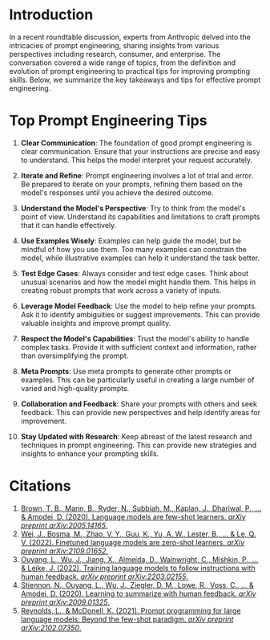 # Introduction
In a recent roundtable discussion, experts from Anthropic delved into the intricacies of prompt engineering, sharing insights from various perspectives including research, consumer, and enterprise. The conversation covered a wide range of topics, from the definition and evolution of prompt engineering to practical tips for improving prompting skills. Below, we summarize the key takeaways and tips for effective prompt engineering.

# Top Prompt Engineering Tips

1. **Clear Communication**: The foundation of good prompt engineering is clear communication. Ensure that your instructions are precise and easy to understand. This helps the model interpret your request accurately.
   
2. **Iterate and Refine**: Prompt engineering involves a lot of trial and error. Be prepared to iterate on your prompts, refining them based on the model's responses until you achieve the desired outcome.
   
3. **Understand the Model's Perspective**: Try to think from the model's point of view. Understand its capabilities and limitations to craft prompts that it can handle effectively.
   
4. **Use Examples Wisely**: Examples can help guide the model, but be mindful of how you use them. Too many examples can constrain the model, while illustrative examples can help it understand the task better.
   
5. **Test Edge Cases**: Always consider and test edge cases. Think about unusual scenarios and how the model might handle them. This helps in creating robust prompts that work across a variety of inputs.
   
6. **Leverage Model Feedback**: Use the model to help refine your prompts. Ask it to identify ambiguities or suggest improvements. This can provide valuable insights and improve prompt quality.
   
7. **Respect the Model's Capabilities**: Trust the model's ability to handle complex tasks. Provide it with sufficient context and information, rather than oversimplifying the prompt.
   
8. **Meta Prompts**: Use meta prompts to generate other prompts or examples. This can be particularly useful in creating a large number of varied and high-quality prompts.
   
9. **Collaboration and Feedback**: Share your prompts with others and seek feedback. This can provide new perspectives and help identify areas for improvement.
   
10. **Stay Updated with Research**: Keep abreast of the latest research and techniques in prompt engineering. This can provide new strategies and insights to enhance your prompting skills.

# Citations

1. [Brown, T. B., Mann, B., Ryder, N., Subbiah, M., Kaplan, J., Dhariwal, P., ... & Amodei, D. (2020). Language models are few-shot learners. *arXiv preprint arXiv:2005.14165*.](https://arxiv.org/abs/2005.14165)
2. [Wei, J., Bosma, M., Zhao, V. Y., Guu, K., Yu, A. W., Lester, B., ... & Le, Q. V. (2022). Finetuned language models are zero-shot learners. *arXiv preprint arXiv:2109.01652*.](https://arxiv.org/abs/2109.01652)
3. [Ouyang, L., Wu, J., Jiang, X., Almeida, D., Wainwright, C., Mishkin, P., ... & Leike, J. (2022). Training language models to follow instructions with human feedback. *arXiv preprint arXiv:2203.02155*.](https://arxiv.org/abs/2203.02155)
4. [Stiennon, N., Ouyang, L., Wu, J., Ziegler, D. M., Lowe, R., Voss, C., ... & Amodei, D. (2020). Learning to summarize with human feedback. *arXiv preprint arXiv:2009.01325*.](https://arxiv.org/abs/2009.01325)
5. [Reynolds, L., & McDonell, K. (2021). Prompt programming for large language models: Beyond the few-shot paradigm. *arXiv preprint arXiv:2102.07350*.](https://arxiv.org/abs/2102.07350)